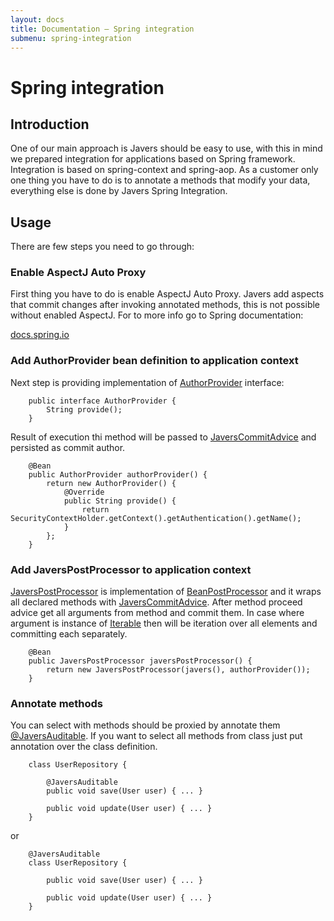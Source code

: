 ```yaml
---
layout: docs
title: Documentation — Spring integration
submenu: spring-integration
---
```


# Spring integration

<h2 name="introduction">Introduction</h2>

One of our main approach is Javers should be easy to use, with this in mind we prepared integration for
applications based on Spring framework. Integration is based on spring-context and spring-aop. As a customer only one thing you
have to do is to annotate a methods that modify your data, everything else is done by Javers Spring Integration.

<h2 name="usage">Usage</h2>

There are few steps you need to go through:

<h3>Enable AspectJ Auto Proxy</h3>

First thing you have to do is enable AspectJ Auto Proxy. Javers add aspects that commit changes after invoking annotated
methods, this is not possible without enabled AspectJ. For to more info go to Spring documentation:

[docs.spring.io](http://docs.spring.io/spring/docs/current/spring-framework-reference/html/aop.html#aop-aspectj-support)

<h3>Add AuthorProvider bean definition to application context</h3>

Next step is providing implementation of [AuthorProvider](https://github.com/javers/javers/blob/664a2d2a3f8eec57f5f5647bcd23aea25e3b5f4f/javers-spring/src/main/java/org/javers/spring/AuthorProvider.java) interface:

```
    public interface AuthorProvider {
        String provide();
    }
```

Result of execution thi method will be passed to [JaversCommitAdvice](https://github.com/javers/javers/blob/664a2d2a3f8eec57f5f5647bcd23aea25e3b5f4f/javers-spring/src/main/java/org/javers/spring/aspect/JaversCommitAdvice.java) and persisted as commit author.

```
    @Bean
    public AuthorProvider authorProvider() {
        return new AuthorProvider() {
            @Override
            public String provide() {
                return SecurityContextHolder.getContext().getAuthentication().getName();
            }
        };
    }
```

<h3>Add JaversPostProcessor to application context</h3>

[JaversPostProcessor](https://github.com/javers/javers/blob/664a2d2a3f8eec57f5f5647bcd23aea25e3b5f4f/javers-spring/src/main/java/org/javers/spring/JaversPostProcessor.java) is implementation of [BeanPostProcessor](http://docs.spring.io/spring-framework/docs/2.5.6/api/org/springframework/beans/factory/config/BeanPostProcessor.html) and it wraps all declared methods with [JaversCommitAdvice](https://github.com/javers/javers/blob/664a2d2a3f8eec57f5f5647bcd23aea25e3b5f4f/javers-spring/src/main/java/org/javers/spring/aspect/JaversCommitAdvice.java).
After method proceed advice get all arguments from method and commit them. In case where argument is instance of
[Iterable](http://docs.oracle.com/javase/7/docs/api/java/lang/Iterable.html) then will be iteration over all elements and committing each separately.

```
    @Bean
    public JaversPostProcessor javersPostProcessor() {
        return new JaversPostProcessor(javers(), authorProvider());
    }
```

<h3>Annotate methods</h3>

You can select with methods should be proxied by annotate them [@JaversAuditable](https://github.com/javers/javers/blob/664a2d2a3f8eec57f5f5647bcd23aea25e3b5f4f/javers-spring/src/main/java/org/javers/spring/JaversAuditable.java).
If you want to select all methods from class just put annotation over the class definition.


```
    class UserRepository {

        @JaversAuditable
        public void save(User user) { ... }

        public void update(User user) { ... }
    }
```

or

```
    @JaversAuditable
    class UserRepository {

        public void save(User user) { ... }

        public void update(User user) { ... }
    }

```
